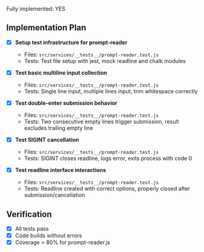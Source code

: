 Fully implemented: YES

## Implementation Plan

- [X] **Setup test infrastructure for prompt-reader**
  - Files: `src/services/__tests__/prompt-reader.test.js`
  - Tests: Test file setup with jest, mock readline and chalk modules

- [X] **Test basic multiline input collection**
  - Files: `src/services/__tests__/prompt-reader.test.js`
  - Tests: Single line input, multiple lines input, trim whitespace correctly

- [X] **Test double-enter submission behavior**
  - Files: `src/services/__tests__/prompt-reader.test.js`
  - Tests: Two consecutive empty lines trigger submission, result excludes trailing empty line

- [X] **Test SIGINT cancellation**
  - Files: `src/services/__tests__/prompt-reader.test.js`
  - Tests: SIGINT closes readline, logs error, exits process with code 0

- [X] **Test readline interface interactions**
  - Files: `src/services/__tests__/prompt-reader.test.js`
  - Tests: Readline created with correct options, properly closed after submission/cancellation

## Verification
- [X] All tests pass
- [X] Code builds without errors
- [X] Coverage > 80% for prompt-reader.js
